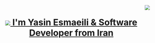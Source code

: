 <img align="right" src="https://visitor-badge.laobi.icu/badge?page_id=zumrudu-anka.zumrudu-anka">

<h1 align="center">
  <a href="https://git.io/typing-svg">
    <img src="https://readme-typing-svg.herokuapp.com/?lines=Backend+developer;Python+developer;Django+DRF+Docker; HTML+CSS+SASS+Bootstrap;JavaScript+ReactJS+VueJS!&center=true&size=30>
  </a>
</h1>
<br>
<p align="center">
  I'm Yasin Esmaeili & Software Developer from Iran
  <br>
</p>


